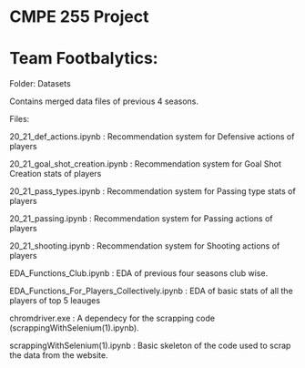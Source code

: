 # CMPE 255 Project

# Team Footbalytics:


Folder: Datasets

Contains merged data files of previous 4 seasons. 



Files: 

20_21_def_actions.ipynb : Recommendation system for Defensive actions of players

20_21_goal_shot_creation.ipynb : Recommendation system for Goal Shot Creation stats of players

20_21_pass_types.ipynb : Recommendation system for Passing type stats of players

20_21_passing.ipynb : Recommendation system for Passing actions of players

20_21_shooting.ipynb : Recommendation system for Shooting actions of players

EDA_Functions_Club.ipynb : EDA of previous four seasons club wise. 

EDA_Functions_For_Players_Collectively.ipynb : EDA of basic stats of all the players of top 5 leauges

chromdriver.exe : A dependecy for the scrapping code (scrappingWithSelenium(1).ipynb). 

scrappingWithSelenium(1).ipynb : Basic skeleton of the code used to scrap the data from the website. 

